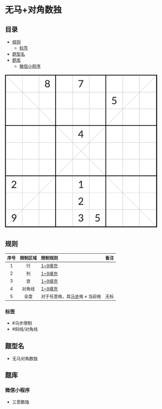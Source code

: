 # 无马+对角数独
<!-- START doctoc generated TOC please keep comment here to allow auto update -->
<!-- DON'T EDIT THIS SECTION, INSTEAD RE-RUN doctoc TO UPDATE -->
## 目录

- [规则](#%E8%A7%84%E5%88%99)
  - [标签](#%E6%A0%87%E7%AD%BE)
- [题型名](#%E9%A2%98%E5%9E%8B%E5%90%8D)
- [题库](#%E9%A2%98%E5%BA%93)
  - [微信小程序](#%E5%BE%AE%E4%BF%A1%E5%B0%8F%E7%A8%8B%E5%BA%8F)

<!-- END doctoc generated TOC please keep comment here to allow auto update -->

![题](../../../images/sudoku/无马+对角数独.png)

## 规则

| 序号  | 限制区域 | 限制规则               | 备注  |
|:---:|:----:|:-------------------|:---:|
|  1  |  行   | [1~9填充]            |     |
|  2  |  列   | [1~9填充]            |     |
|  3  |  宫   | [1~9填充]            |     |
|  4  | 对角线  | [1~9填充]            |     |
|  5  |  全盘  | 对于任意格，其[马步]格 ≠ 当前格 | 无标  |

### 标签

- #马步限制
- #斜线/对角线

## 题型名

- 无马对角数独

## 题库

### 微信小程序

- 三思数独

[1~9填充]: ../../../rules/rules.md#1to9填充

[马步]: ../../../rules/rules.md#马步
